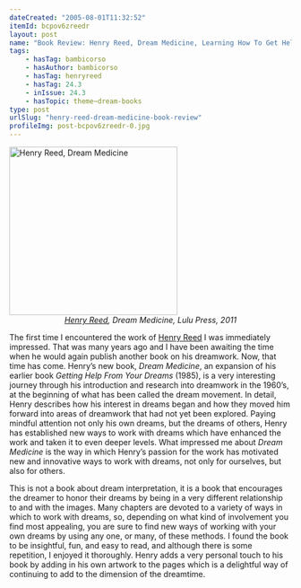 ```yaml
---
dateCreated: "2005-08-01T11:32:52"
itemId: bcpov6zreedr
layout: post
name: "Book Review: Henry Reed, Dream Medicine, Learning How To Get Help From Our Dreams"
tags:
    - hasTag: bambicorso
    - hasAuthor: bambicorso
    - hasTag: henryreed
    - hasTag: 24.3
    - inIssue: 24.3
    - hasTopic: theme~dream-books
type: post
urlSlug: "henry-reed-dream-medicine-book-review"
profileImg: post-bcpov6zreedr-0.jpg
---
```


<a href="https://www.barnesandnoble.com/w/dream-medicine-henry-reed/1113546934">
<img src="../images/post-bcpov6zreedr-0.jpg" width="300px" height="auto" alt="Henry Reed, Dream Medicine"/>
</a>
<!--nopreview--><div style="text-align:center"><i><a href="../@henryreed">Henry Reed</a>, Dream Medicine, Lulu Press, 2011</i></div><!--/nopreview-->

The first time I encountered the work of [Henry Reed](../@henryreed) I was immediately impressed. That was many years ago and I have been awaiting the time when he would again publish another book on his dreamwork. Now, that time has come. Henry’s new book, _Dream Medicine_, an expansion of his earlier book _Getting Help From Your Dreams_ (1985), is a very interesting journey through his introduction and research into dreamwork in the 1960’s, at the beginning of what has been called the dream movement. In detail, Henry describes how his interest in dreams began and how they moved him forward into areas of dreamwork that had not yet been explored. Paying mindful attention not only his own dreams, but the dreams of others, Henry has established new ways to work with dreams which have enhanced the work and taken it to even deeper levels. What impressed me about _Dream Medicine_ is the way in which Henry’s passion for the work has motivated new and innovative ways to work with dreams, not only for ourselves, but also for others.

This is not a book about dream interpretation, it is a book that encourages the dreamer to honor their dreams by being in a very different relationship to and with the images. Many chapters are devoted to a variety of ways in which to work with dreams, so, depending on what kind of involvement you find most appealing, you are sure to find new ways of working with your own dreams by using any one, or many, of these methods. I found the book to be insightful, fun, and easy to read, and although there is some repetition, I enjoyed it thoroughly. Henry adds a very personal touch to his book by adding in his own artwork to the pages which is a delightful way of continuing to add to the dimension of the dreamtime.
